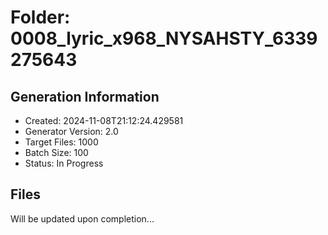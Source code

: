 # Folder: 0008_lyric_x968_NYSAHSTY_6339275643

## Generation Information
- Created: 2024-11-08T21:12:24.429581
- Generator Version: 2.0
- Target Files: 1000
- Batch Size: 100
- Status: In Progress

## Files
Will be updated upon completion...

